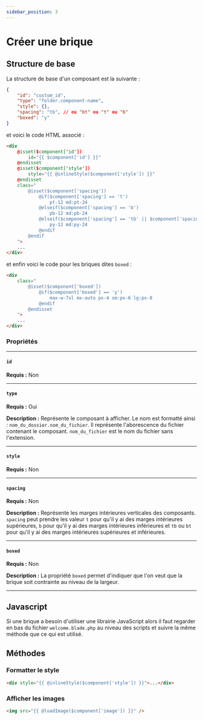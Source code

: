 ```yaml
---
sidebar_position: 3
---
```


# Créer une brique

## Structure de base

La structure de base d'un composant est la suivante :

```json
{
    "id": "custom_id",
    "type": "folder.component-name",
    "style": {},
    "spacing": "tb", // ou "bt" ou "t" ou "b"
    "boxed": "y"
}
```

et voici le code HTML associé :

```html
<div
    @isset($component['id'])
        id="{{ $component['id'] }}"
    @endisset
    @isset($component['style'])
        style="{{ @inlineStyle($component['style']) }}"
    @endisset
    class="
        @isset($component['spacing'])
            @if($component['spacing'] == 't')
                pt-12 md:pt-24
            @elseif($component['spacing'] == 'b')
                pb-12 md:pb-24
            @elseif($component['spacing'] == 'tb' || $component['spacing'] == 'bt')
                py-12 md:py-24
            @endif
        @endif
    ">
    ...
</div>
```

et enfin voici le code pour les briques dites `boxed` :

```html
<div
    class="
        @isset($component['boxed'])
            @if($component['boxed'] == 'y')
                max-w-7xl mx-auto px-4 sm:px-6 lg:px-8
            @endif
        @endisset
    ">
    ...
</div>
```

### Propriétés

---

#### `id`

**Requis :** Non

---

#### `type`

**Requis :** Oui

**Description :** Représente le composant à afficher. Le nom est formatté ainsi : `nom_du_dossier.nom_du_fichier`. Il représente l'aborescence du fichier contenant le composant. `nom_du_fichier` est le nom du fichier sans l'extension.

---

#### `style`

**Requis :** Non

---

#### `spacing`

**Requis :** Non

**Description :** Représente les marges intérieures verticales des composants. `spacing` peut prendre les valeur `t` pour qu'il y ai des marges intérieures supérieures, `b` pour qu'il y ai des marges intérieures inférieures et `tb` ou `bt` pour qu'il y ai des marges intérieures supérieures et inférieures.

---

#### `boxed`

**Requis :** Non

**Description :** La propriété `boxed` permet d'indiquer que l'on veut que la brique soit contrainte au niveau de la largeur.

---

## Javascript

Si une brique a besoin d'utiliser une librairie JavaScript alors il faut regarder en bas du fichier `welcome.blade.php` au niveau des scripts et suivre la même méthode que ce qui est utilisé.

## Méthodes

### Formatter le style

```html
<div style="{{ @inlineStyle($component['style']) }}">...</div>
```

### Afficher les images

```html
<img src="{{ @loadImage($component['image']) }}" />
```
